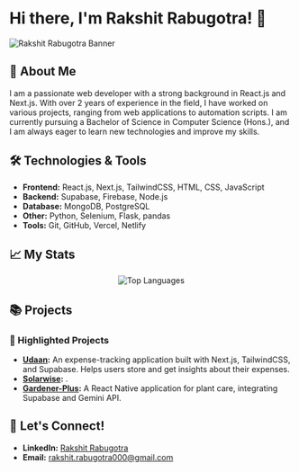 # Hi there, I'm Rakshit Rabugotra! 👋

![Rakshit Rabugotra Banner](https://media.licdn.com/dms/image/v2/D4D16AQEz0bezoY7szg/profile-displaybackgroundimage-shrink_350_1400/profile-displaybackgroundimage-shrink_350_1400/0/1683960416276?e=1746662400&v=beta&t=8tQX2FAgckk1qTIfqj_uWTs7-J8uIhzWNL8mK1xcclA)

## 🚀 About Me

I am a passionate web developer with a strong background in React.js and Next.js. With over 2 years of experience in the field, I have worked on various projects, ranging from web applications to automation scripts. I am currently pursuing a Bachelor of Science in Computer Science (Hons.), and I am always eager to learn new technologies and improve my skills.

## 🛠️ Technologies & Tools

- **Frontend:** React.js, Next.js, TailwindCSS, HTML, CSS, JavaScript
- **Backend:** Supabase, Firebase, Node.js
- **Database:** MongoDB, PostgreSQL
- **Other:** Python, Selenium, Flask, pandas
- **Tools:** Git, GitHub, Vercel, Netlify

## 📈 My Stats

<div style="text-align:center">
<!--   <a><img src="https://github-readme-stats.vercel.app/api?username=RakshitRabugotra&show_icons=true&theme=radical" alt="GitHub Stats"/></a> -->
  <img src="https://github-readme-stats.vercel.app/api/top-langs/?username=RakshitRabugotra&layout=compact&theme=radical" alt="Top Languages" style="text-align:center"/>
</div>

## 📚 Projects

### 🌟 Highlighted Projects

- **[Udaan](https://github.com/RakshitRabugotra/udaan):** An expense-tracking application built with Next.js, TailwindCSS, and Supabase. Helps users store and get insights about their expenses.
- **[Solarwise](https://github.com/RakshitRabugotra/solarwise):** .
- **[Gardener-Plus](https://github.com/RakshitRabugotra/gardener-plus):** A React Native application for plant care, integrating Supabase and Gemini API.

## 💬 Let's Connect!

- **LinkedIn:** [Rakshit Rabugotra](https://www.linkedin.com/in/rakshit-rabugotra-a29b5821a/)
- **Email:** rakshit.rabugotra000@gmail.com
